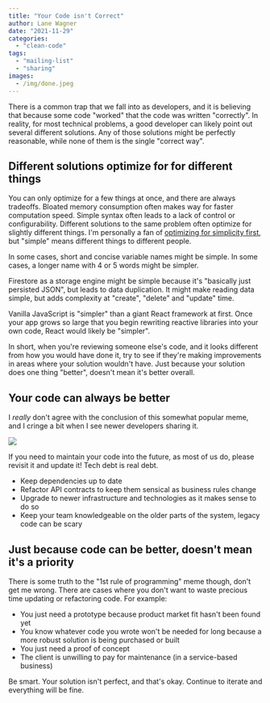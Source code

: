 ```yaml
---
title: "Your Code isn't Correct"
author: Lane Wagner
date: "2021-11-29"
categories: 
  - "clean-code"
tags: 
  - "mailing-list"
  - "sharing"
images:
  - /img/done.jpeg
---
```


There is a common trap that we fall into as developers, and it is believing that because some code "worked" that the code was written "correctly". In reality, for most technical problems, a good developer can likely point out several different solutions. Any of those solutions might be perfectly reasonable, while none of them is the single "correct way".

## Different solutions optimize for for different things

You can only optimize for a few things at once, and there are always tradeoffs. Bloated memory consumption often makes way for faster computation speed. Simple syntax often leads to a lack of control or configurability. Different solutions to the same problem often optimize for slightly different things. I'm personally a fan of [optimizing for simplicity first](https://qvault.io/clean-code/optimize-for-simplicity-first/), but "simple" means different things to different people.

In some cases, short and concise variable names might be simple. In some cases, a longer name with 4 or 5 words might be simpler.

Firestore as a storage engine might be simple because it's "basically just persisted JSON", but leads to data duplication. It might make reading data simple, but adds complexity at "create", "delete" and "update" time.

Vanilla JavaScript is "simpler" than a giant React framework at first. Once your app grows so large that you begin rewriting reactive libraries into your own code, React would likely be "simpler".

In short, when you're reviewing someone else's code, and it looks different from how you would have done it, try to see if they're making improvements in areas where your solution wouldn't have. Just because your solution does one thing "better", doesn't mean it's better overall.

## Your code can always be better

I _really_ don't agree with the conclusion of this somewhat popular meme, and I cringe a bit when I see newer developers sharing it.

![](/img/hqdefault.jpg)

If you need to maintain your code into the future, as most of us do, please revisit it and update it! Tech debt is real debt.

- Keep dependencies up to date
- Refactor API contracts to keep them sensical as business rules change
- Upgrade to newer infrastructure and technologies as it makes sense to do so
- Keep your team knowledgeable on the older parts of the system, legacy code can be scary

## Just because code can be better, doesn't mean it's a priority

There is some truth to the "1st rule of programming" meme though, don't get me wrong. There are cases where you don't want to waste precious time updating or refactoring code. For example:

- You just need a prototype because product market fit hasn't been found yet
- You know whatever code you wrote won't be needed for long because a more robust solution is being purchased or built
- You just need a proof of concept
- The client is unwilling to pay for maintenance (in a service-based business)

Be smart. Your solution isn't perfect, and that's okay. Continue to iterate and everything will be fine.
